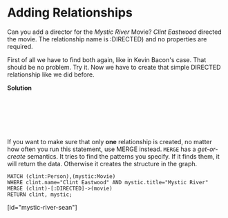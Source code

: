 # Adding Relationships

Can you add a director for the *Mystic River* Movie? *Clint Eastwood* directed the movie.
The relationship name is :DIRECTED) and no properties are required.

First of all we have to find both again, like in Kevin Bacon's case. That should be no problem. Try it. Now we have to create that simple DIRECTED relationship like we did before.

**Solution**

<pre style="color:transparent">     
    MATCH (clint:Person),(mystic:Movie)      
    WHERE clint.name="Clint Eastwood" AND mystic.title="Mystic River"
    CREATE (clint)-[:DIRECTED]->(mystic)
    RETURN clint, mystic;
</pre>

If you want to make sure that only **one** relationship is created, no matter how often you run this statement, use MERGE instead. 
`MERGE` has a *get-or-create* semantics. It tries to find the patterns you specify. If it finds them, it will return the data. Otherwise it creates the structure in the graph.

    MATCH (clint:Person),(mystic:Movie)      
    WHERE clint.name="Clint Eastwood" AND mystic.title="Mystic River"
    MERGE (clint)-[:DIRECTED]->(movie)
    RETURN clint, mystic;


[id="mystic-river-sean"]
